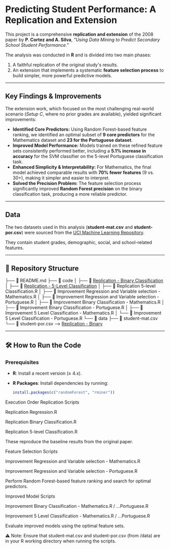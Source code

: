 # Predicting Student Performance: A Replication and Extension  

This project is a comprehensive **replication and extension** of the 2008 paper by **P. Cortez and A. Silva**, *"Using Data Mining to Predict Secondary School Student Performance."*  

The analysis was conducted in **R** and is divided into two main phases:  
1. A faithful replication of the original study's results.  
2. An extension that implements a systematic **feature selection process** to build simpler, more powerful predictive models.  

---

## Key Findings & Improvements  

The extension work, which focused on the most challenging real-world scenario (*Setup C*, where no prior grades are available), yielded significant improvements:  

- **Identified Core Predictors:** Using Random Forest-based feature ranking, we identified an optimal subset of **9 core predictors** for the Mathematics dataset and **23 for the Portuguese dataset**.  
- **Improved Model Performance:** Models trained on these refined feature sets consistently performed better, including a **5.1% increase in accuracy** for the SVM classifier on the 5-level Portuguese classification task.  
- **Enhanced Simplicity & Interpretability:** For Mathematics, the final model achieved comparable results with **70% fewer features** (9 vs. 30+), making it simpler and easier to interpret.  
- **Solved the Precision Problem:** The feature selection process significantly improved **Random Forest precision** on the binary classification task, producing a more reliable predictor.  

---

## Data  

The two datasets used in this analysis (**student-mat.csv** and **student-por.csv**) were sourced from the [UCI Machine Learning Repository](https://archive.ics.uci.edu/ml/datasets/student+performance).  

They contain student grades, demographic, social, and school-related features.  

---

## 📂 Repository Structure  
├── 📄 README.md
├── 📁 code
│ ├── 📄 [Replication - Binary Classification](./Student-Performance-Project/code/Replication%20Binary%20Classification.R)
│ ├── 📄 [Replication - 5-Level Classification](./Student-Performance-Project/code/Replication%205-Level%20Classification.R)
│ ├── 📄 Replication 5-level Classification.R
│ ├── 📄 Improvement Regression and Variable selection - Mathematics.R
│ ├── 📄 Improvement Regression and Variable selection - Portuguese.R
│ ├── 📄 Improvement Binary Classification - Mathematics.R
│ ├── 📄 Improvement Binary Classification - Portuguese.R
│ ├── 📄 Improvement 5 Level Classification - Mathematics.R
│ └── 📄 Improvement 5 Level Classification - Portuguese.R
└── 📁 data
├── 📄 student-mat.csv
└── 📄 student-por.csv
--> [Replication - Binary](./Student-Performance-Project/code/Replication%20Binary%20Classification.R)



---

## 🛠️ How to Run the Code  

### Prerequisites  
- **R**: Install a recent version (≥ 4.x).  
- **R Packages**: Install dependencies by running:

  ```R
  install.packages(c("randomForest", "rminer"))


Execution Order
Replication Scripts

Replication Regression.R

Replication Binary Classification.R

Replication 5-level Classification.R

These reproduce the baseline results from the original paper.

Feature Selection Scripts

Improvement Regression and Variable selection - Mathematics.R

Improvement Regression and Variable selection - Portuguese.R

Perform Random Forest-based feature ranking and search for optimal predictors.

Improved Model Scripts

Improvement Binary Classification - Mathematics.R / ...Portuguese.R

Improvement 5 Level Classification - Mathematics.R / ...Portuguese.R

Evaluate improved models using the optimal feature sets.

⚠️ Note: Ensure that student-mat.csv and student-por.csv (from /data) are in your R working directory when running the scripts.


